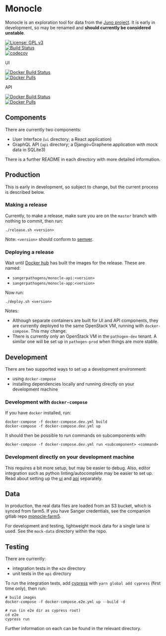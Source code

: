 # Monocle
Monocle is an exploration tool for data from the [Juno project](https://www.gbsgen.net/). It is early in development, so may be renamed and **should currently be considered unstable**.

[![License: GPL v3](https://img.shields.io/badge/License-GPL%20v3-brightgreen.svg)](https://github.com/sanger-pathogens/monocle/blob/master/LICENSE)  
[![Build Status](https://travis-ci.com/sanger-pathogens/monocle.svg?branch=master)](https://travis-ci.com/sanger-pathogens/monocle)  
[![codecov](https://codecov.io/gh/sanger-pathogens/monocle/branch/master/graph/badge.svg)](https://codecov.io/gh/sanger-pathogens/monocle) 

UI

[![Docker Build Status](https://img.shields.io/docker/cloud/build/sangerpathogens/monocle-app.svg)](https://hub.docker.com/sangerpathogens/monocle-app)  
[![Docker Pulls](https://img.shields.io/docker/pulls/sangerpathogens/monocle-app.svg)](https://hub.docker.com/r/sangerpathogens/monocle-app)

API

[![Docker Build Status](https://img.shields.io/docker/cloud/build/sangerpathogens/monocle-api.svg)](https://hub.docker.com/r/sangerpathogens/monocle-api)  
[![Docker Pulls](https://img.shields.io/docker/pulls/sangerpathogens/monocle-api.svg)](https://hub.docker.com/r/sangerpathogens/monocle-api)

## Components
There are currently two components:
- User Interface (`ui` directory; a React application)
- GraphQL API (`api` directory; a Django+Graphene application with mock data in SQLite3)

There is a further README in each directory with more detailed information.

## Production
This is early in development, so subject to change, but the current process is described below.

### Making a release
Currently, to make a release, make sure you are on the `master` branch with nothing to commit, then run:
```
./release.sh <version>
```
Note: `<version>` should conform to [semver](https://semver.org/).

### Deploying a release
Wait until [Docker hub](https://hub.docker.com/orgs/sangerpathogens) has built the images for the release. These are named:
- `sangerpathogens/monocle-api:<version>`
- `sangerpathogens/monocle-app:<version>`

Now run:
```
./deploy.sh <version>
```

Notes:
- Although separate containers are built for UI and API components, they are currently deployed to the same OpenStack VM, running with `docker-compose`. This may change.
- There is currently only an OpenStack VM in the `pathogen-dev` tenant. A similar one will be set up in `pathogen-prod` when things are more stable.

## Development
There are two supported ways to set up a development environment:
- using `docker-compose`
- installing dependencies locally and running directly on your development machine

### Development with `docker-compose`
If you have `docker` installed, run:
```
docker-compose -f docker-compose.dev.yml build
docker-compose -f docker-compose.dev.yml up
```

It should then be possible to run commands on subcomponents with:
```
docker-compose -f docker-compose.dev.yml run <subcomponent> <command>
```

### Development directly on your development machine
This requires a bit more setup, but may be easier to debug. Also, editor integration such as python linting/autocomplete may be easier to set up. Read about setting up the [ui](ui/README.md) and [api](api/README.md) separately.

## Data
In production, the real data files are loaded from an S3 bucket, which is synced from farm5. If you have Sanger credentials, see the companion gitlab repo [monocle-farm5](https://gitlab.internal.sanger.ac.uk/sanger-pathogens/monocle-farm5).

For development and testing, lightweight mock data for a single lane is used. See the `mock-data` directory within the repo.

## Testing
There are currently:
- integration tests in the `e2e` directory
- unit tests in the `api` directory

To run the integration tests, add [cypress](https://www.cypress.io/) with `yarn global add cypress` (first time only), then run:
```
# build images
docker-compose -f docker-compose.e2e.yml up --build -d

# run (in e2e dir as cypress root)
cd e2e
cypress run
```

Further information on each can be found in the relevant directory.
